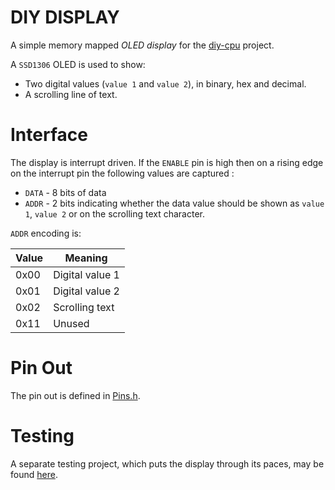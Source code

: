 # DIY DISPLAY

A simple memory mapped *OLED display* for the [diy-cpu](https://github.com/skagra/diy-cpu) project.

A `SSD1306` OLED is used to show:

* Two digital values (`value 1` and `value 2`), in binary, hex and decimal.
* A scrolling line of text.

# Interface

The display is interrupt driven.  If the `ENABLE` pin is high then on a rising edge on the interrupt pin the following values are captured :

* `DATA` - 8 bits of data
* `ADDR` - 2 bits indicating whether the data value should be shown as `value 1`, `value 2` or  on the scrolling text character.

`ADDR` encoding is:

| Value | Meaning         |
| ----- | --------------- |
| 0x00  | Digital value 1 |
| 0x01  | Digital value 2 |
| 0x02  | Scrolling text  |
| 0x11  | Unused          |

# Pin Out

The pin out is defined in [Pins.h](Pins.h).

# Testing

A separate testing project, which puts the display through its paces, may be found [here](../diy-display-tester).

